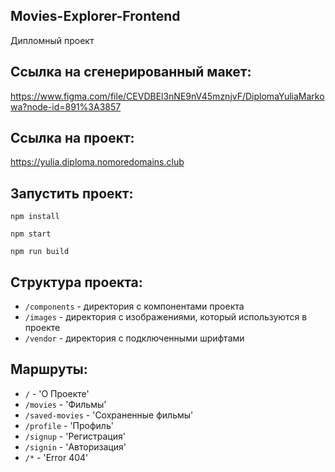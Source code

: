 ## Movies-Explorer-Frontend

Дипломный проект

## Ссылка на сгенерированный макет:

https://www.figma.com/file/CEVDBEl3nNE9nV45mznjvF/DiplomaYuliaMarkowa?node-id=891%3A3857

## Ссылка на проект:

https://yulia.diploma.nomoredomains.club

## Запустить проект:

`npm install`

`npm start`

`npm run build`

## Структура проекта:

* `/components` - директория с компонентами проекта
* `/images` - директория с изображениями, который используются в проекте
* `/vendor` - директория с подключенными шрифтами

## Маршруты:

* `/` - 'О Проекте'
* `/movies` - 'Фильмы'
* `/saved-movies` - 'Сохраненные фильмы'
* `/profile` - 'Профиль'
* `/signup` - 'Регистрация'
* `/signin` - 'Авторизация'
* `/*` - 'Error 404'
